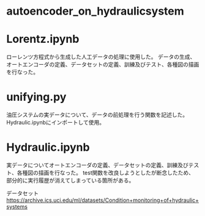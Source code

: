 # autoencoder_on_hydraulicsystem

# Lorentz.ipynb
ローレンツ方程式から生成した人工データの処理に使用した。
データの生成、オートエンコーダの定義、データセットの定義、訓練及びテスト、各種図の描画を行なった。

# unifying.py
油圧システムの実データについて、データの前処理を行う関数を記述した。
Hydraulic.ipynbにインポートして使用。

# Hydraulic.ipynb
実データについてオートエンコーダの定義、データセットの定義、訓練及びテスト、各種図の描画を行なった。
test関数を改良しようとしたが断念したため、部分的に実行履歴が消えてしまっている箇所がある。

データセット
https://archive.ics.uci.edu/ml/datasets/Condition+monitoring+of+hydraulic+systems
